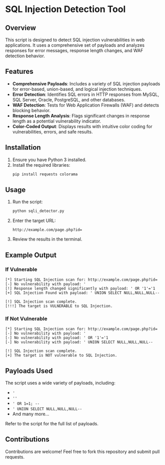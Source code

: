 
# SQL Injection Detection Tool

## Overview
This script is designed to detect SQL injection vulnerabilities in web applications. It uses a comprehensive set of payloads and analyzes responses for error messages, response length changes, and WAF detection behavior.

## Features
- **Comprehensive Payloads**: Includes a variety of SQL injection payloads for error-based, union-based, and logical injection techniques.
- **Error Detection**: Identifies SQL errors in HTTP responses from MySQL, SQL Server, Oracle, PostgreSQL, and other databases.
- **WAF Detection**: Tests for Web Application Firewalls (WAF) and detects blocking behavior.
- **Response Length Analysis**: Flags significant changes in response length as a potential vulnerability indicator.
- **Color-Coded Output**: Displays results with intuitive color coding for vulnerabilities, errors, and safe results.

## Installation
1. Ensure you have Python 3 installed.
2. Install the required libraries:
   ```bash
   pip install requests colorama
   ```

## Usage
1. Run the script:
   ```bash
   python sqli_detector.py
   ```
2. Enter the target URL:
   ```
   http://example.com/page.php?id=
   ```

3. Review the results in the terminal.

## Example Output
### If Vulnerable
```text
[*] Starting SQL Injection scan for: http://example.com/page.php?id=
[-] No vulnerability with payload: '
[!] Response length changed significantly with payload: ' OR '1'='1
[+] SQL Injection Found with payload: ' UNION SELECT NULL,NULL,NULL--

[!] SQL Injection scan complete.
[!!!] The target is VULNERABLE to SQL Injection.
```

### If Not Vulnerable
```text
[*] Starting SQL Injection scan for: http://example.com/page.php?id=
[-] No vulnerability with payload: '
[-] No vulnerability with payload: ' OR '1'='1
[-] No vulnerability with payload: ' UNION SELECT NULL,NULL,NULL--

[!] SQL Injection scan complete.
[+] The target is NOT vulnerable to SQL Injection.
```

## Payloads Used
The script uses a wide variety of payloads, including:
- `'`
- `''`
- `' OR 1=1; --`
- `' UNION SELECT NULL,NULL,NULL--`
- And many more...

Refer to the script for the full list of payloads.

## Contributions
Contributions are welcome! Feel free to fork this repository and submit pull requests.

